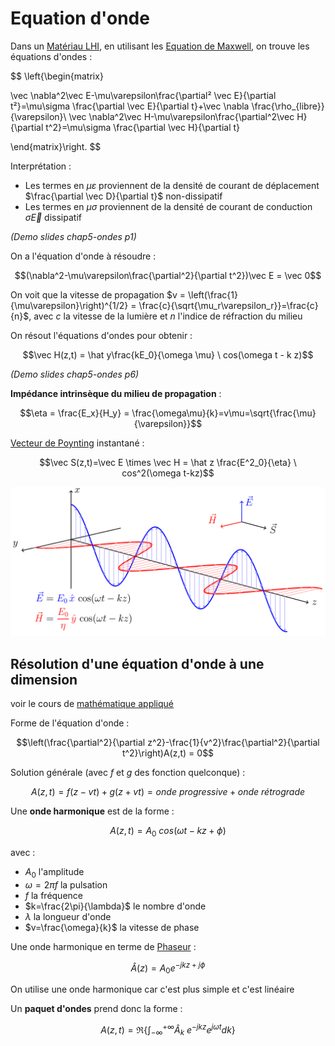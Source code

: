 # Equation d'onde

Dans un [Matériau LHI](Matériau%20LHI.md), en utilisant les [Equation de Maxwell](Equation%20de%20Maxwell.md), on trouve les équations d'ondes :

$$
\left\{\begin{matrix}

\vec \nabla^2\vec E-\mu\varepsilon\frac{\partial² \vec E}{\partial t²}=\mu\sigma \frac{\partial \vec E}{\partial t}+\vec \nabla \frac{\rho_{libre}}{\varepsilon}\\
\vec \nabla^2\vec H-\mu\varepsilon\frac{\partial^2\vec H}{\partial t^2}=\mu\sigma \frac{\partial \vec H}{\partial t}

\end{matrix}\right.
$$

Interprétation :
- Les termes en $\mu\varepsilon$ proviennent de la densité de courant de déplacement $\frac{\partial \vec D}{\partial t}$ non-dissipatif
- Les termes en $\mu\sigma$ proviennent de la densité de courant de conduction $\sigma\vec E$ dissipatif

*(Demo slides chap5-ondes p1)*

On a l'équation d'onde à résoudre :

$$(\nabla^2-\mu\varepsilon\frac{\partial^2}{\partial t^2})\vec E = \vec 0$$

On voit que la vitesse de propagation $v = \left(\frac{1}{\mu\varepsilon}\right)^{1/2} = \frac{c}{\sqrt{\mu_r\varepsilon_r}}=\frac{c}{n}$, avec $c$ la vitesse de la lumière et $n$ l'indice de réfraction du milieu

On résout l'équations d'ondes pour obtenir :

$$\vec H(z,t) = \hat y\frac{kE_0}{\omega \mu} \ cos(\omega t - k z)$$

*(Demo slides chap5-ondes p6)*

**Impédance intrinsèque du milieu de propagation** :

$$\eta = \frac{E_x}{H_y} = \frac{\omega\mu}{k}=v\mu=\sqrt{\frac{\mu}{\varepsilon}}$$

[Vecteur de Poynting](Vecteur%20de%20Poynting.md) instantané :

$$\vec S(z,t)=\vec E \times \vec H = \hat z \frac{E^2_0}{\eta} \ cos^2(\omega t-kz)$$

![](attachments/Pasted%20image%2020230721170554.png)

## Résolution d'une équation d'onde à une dimension

voir le cours de [mathématique appliqué](../../Math%20App/Notion/Equation%20d'onde.md)

Forme de l'équation d'onde :

$$\left(\frac{\partial^2}{\partial z^2}-\frac{1}{v^2}\frac{\partial^2}{\partial t^2}\right)A(z,t) = 0$$

Solution générale (avec $f$ et $g$ des fonction quelconque) :

$$A(z,t)=f(z-vt)+g(z+vt)=onde \ progressive + onde \ rétrograde$$

Une **onde harmonique** est de la forme :

$$A(z,t)=A_0 \ cos(\omega t-kz+\phi)$$

avec :
- $A_0$ l'amplitude
- $\omega = 2\pi f$ la pulsation
- $f$ la fréquence
- $k=\frac{2\pi}{\lambda}$ le nombre d'onde
- $\lambda$ la longueur d'onde
- $v=\frac{\omega}{k}$ la vitesse de phase

Une onde harmonique en terme de [Phaseur](Phaseur.md) :

$$\hat A(z) = A_0 e^{-jkz+j\phi}$$

On utilise une onde harmonique car c'est plus simple et c'est linéaire

Un **paquet d'ondes** prend donc la forme :

$$A(z,t) = \Re\left\{\int_{-\infty}^{+\infty}{\hat A_k \ e^{-jkz} e^{j\omega t} dk}\right\}$$